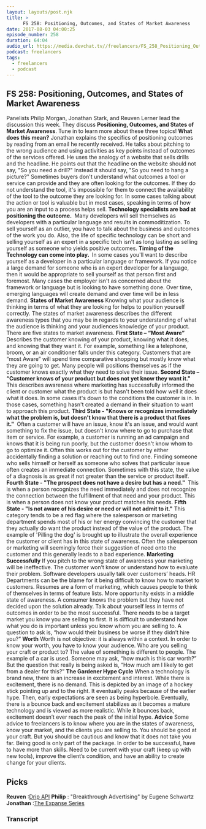 ```yaml
---
layout: layouts/post.njk
title: >
      FS 258: Positioning, Outcomes, and States of Market Awareness
date: 2017-08-03 04:00:25
episode_number: 258
duration: 64:04
audio_url: https://media.devchat.tv//freelancers/FS_258_Positioning_Outcomes_and_States_of_Market_Awarenes.mp3
podcast: freelancers
tags: 
  - freelancers
  - podcast
---
```


## **FS 258: Positioning, Outcomes, and States of Market Awareness**
Panelists Philip Morgan, Jonathan Stark, and Reuven Lerner lead the discussion this week. They discuss **Positioning, Outcomes, and States of Market Awareness**. Tune in to learn more about these three topics! **What does this mean?** Jonathan explains the specifics of positioning outcomes by reading from an email he recently received. He talks about pitching to the wrong audience and using activities as key points instead of outcomes of the services offered. He uses the analogy of a website that sells drills and the headline. He points out that the headline on the website should not say, "So you need a drill?" Instead it should say, "So you need to hang a picture?" Sometimes buyers don't understand what outcomes a tool or service can provide and they are often looking for the outcomes. If they do not understand the tool, it's impossible for them to connect the availability of the tool to the outcome they are looking for. In some cases talking about the action or tool is valuable but in most cases, speaking in terms of how you are an input to a process helps sell. **Technology specialists are bad at positioning the outcome.&nbsp;** Many developers will sell themselves as developers with a particular language and results in commoditization. To sell yourself as an outlier, you have to talk about the business and outcomes of the work you do. Also, the life of specific technology can be short and selling yourself as an expert in a specific tech isn't as long lasting as selling yourself as someone who yields positive outcomes. **Timing of the Technology can come into play.&nbsp;** In some cases you'll want to describe yourself as a developer in a particular language or framework. If you notice a large demand for someone who is an expert developer for a language, then it would be appropriate to sell yourself as that person first and foremost. Many cases the employer isn't as concerned about the framework or language but is looking to have something done. Over time, emerging languages will create demand and over time will be in less demand. **States of Market Awareness** Knowing what your audience is thinking in terms of what they are looking for helps to position yourself correctly. The states of market awareness describes the different awareness types that you may be in regards to your understanding of what the audience is thinking and your audiences knowledge of your product. There are five states to market awareness. **First State – “Most Aware”** Describes the customer knowing of your product, knowing what it does, and knowing that they want it. For example, something like a telephone, broom, or an air conditioner falls under this category. Customers that are “most Aware” will spend time comparative shopping but mostly know what they are going to get.&nbsp;Many people will positions themselves as if the customer knows exactly what they need to solve their issue. **Second State – “Customer knows of your product but does not yet know they want it."** This describes awareness where marketing has successfully informed the client or customer what the product is but hasn't been told how well it does what it does. In some cases it's down to the conditions the customer is in. In those cases, something hasn't created a demand in their situation to want to approach this product. **Third State - "Knows or recognizes immediately what the problem is, but doesn't know that there is a product that fixes it."&nbsp;** Often a customer will have an issue, know it's an issue, and would want something to fix the issue, but doesn't know where to go to purchase that item or service. For example, a customer is running an ad campaign and knows that it is being run poorly, but the customer doesn't know whom to go to optimize it. Often this works out for the customer by either accidentally finding a solution or reaching out to find one. Finding someone who sells himself or herself as someone who solves that particular issue often creates an immediate connection. Sometimes with this state, the value of a diagnosis is as great if not greater than the service or product itself. **Fourth State - "The prospect does not have a desire but has a need."&nbsp;** This is when a person recognizes the need immediately and does not recognize the connection between the fulfillment of that need and your product.&nbsp;This is when a person does not know your product matches his needs. **Fifth State - "Is not aware of his desire or need or will not admit to it."** This category tends to be a red flag where the salesperson or marketing department spends most of his or her energy convincing the customer that they actually do want the product instead of the value of the product. The example of 'Pilling the dog' is brought up to illustrate the overall experience the customer or client has in this state of awareness. Often the salesperson or marketing will seemingly force their suggestion of need onto the customer and this generally leads to a bad experience. **Marketing Successfully** If you pitch to the wrong state of awareness your marketing will be ineffective. The customer won’t know or understand how to evaluate their problem. Software developers usually talk over customers’ heads. HR Departments can be the blame for it being difficult to know how to market to customers. Resumes are a form of marketing, which causes people to think of themselves in terms of feature lists. More opportunity exists in a middle state of awareness. A consumer knows the problem but they have not decided upon the solution already. Talk about yourself less in terms of outcomes in order to be the most successful. There needs to be a target market you know you are selling to first. It is difficult to understand how what you do is important unless you know whom you are selling to. A question to ask is, “how would their business be worse if they didn’t hire you?” **Worth** Worth is not objective: it is always within a context. In order to know your worth, you have to know your audience. Who are you selling your craft or product to? The value of something is different to people. The example of a car is used. Someone may ask, “how much is this car worth?” But the question that really is being asked is, “How much am I likely to get from a dealer for this?” **The Gardener Hype Cycle** When a technology is brand new, there is an increase in excitement and interest. While there is excitement, there is no demand. This is depicted by an image of a hockey stick pointing up and to the right. It eventually peaks because of the earlier hype. Then, early expectations are seen as being hyperbole. Eventually, there is a bounce back and excitement stabilizes as it becomes a mature technology and is viewed as more realistic. While it bounces back, excitement doesn’t ever reach the peak of the initial hype. **Advice** Some advice to freelancers is to know where you are in the states of awareness, know your market, and the clients you are selling to. You should be good at your craft. But you should be cautious and know that it does not take you far. Being good is only part of the package. In order to be successful, have to have more than skills. Need to be current with your craft (keep up with new tools), improve the client’s condition, and have an ability to create change for your clients.
## **Picks** 
**Reuven** :[Drip API](https://www.getdrip.com/docs/js-api) **Philip** : "Breakthrough Advertising" by Eugene Schwartz **Jonathan** :[The Expanse Series](http://www.audible.com/series?asin=B008Y45GCQ)&nbsp;

### Transcript


